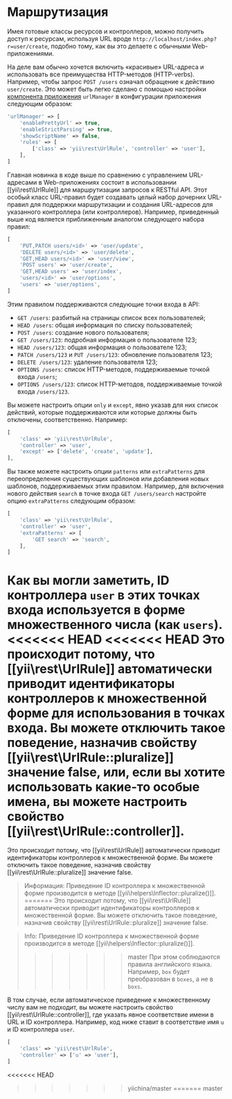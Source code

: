Маршрутизация
=============

Имея готовые классы ресурсов и контроллеров, можно получить доступ к ресурсам, используя URL вроде
`http://localhost/index.php?r=user/create`, подобно тому, как вы это делаете с обычными Web-приложениями.

На деле вам обычно хочется включить «красивые» URL-адреса и использовать все преимущества HTTP-методов (HTTP-verbs).
Например, чтобы запрос `POST /users` означал обращение к действию `user/create`.
Это может быть легко сделано с помощью настройки [компонента приложения](structure-application-components.md)
`urlManager` в конфигурации приложения следующим образом:

```php
'urlManager' => [
    'enablePrettyUrl' => true,
    'enableStrictParsing' => true,
    'showScriptName' => false,
    'rules' => [
        ['class' => 'yii\rest\UrlRule', 'controller' => 'user'],
    ],
]
```

Главная новинка в коде выше по сравнению с управлением URL-адресами в Web-приложениях состоит в использовании
[[yii\rest\UrlRule]] для маршрутизации запросов к RESTful API. Этот особый класс URL-правил будет
создавать целый набор дочерних URL-правил для поддержки маршрутизации и создания URL-адресов для указанного контроллера (или контроллеров).
Например, приведенный выше код является приближенным аналогом следующего набора правил:

```php
[
    'PUT,PATCH users/<id>' => 'user/update',
    'DELETE users/<id>' => 'user/delete',
    'GET,HEAD users/<id>' => 'user/view',
    'POST users' => 'user/create',
    'GET,HEAD users' => 'user/index',
    'users/<id>' => 'user/options',
    'users' => 'user/options',
]
```

Этим правилом поддерживаются следующие точки входа в API:

* `GET /users`: разбитый на страницы список всех пользователей;
* `HEAD /users`: общая информация по списку пользователей;
* `POST /users`: создание нового пользователя;
* `GET /users/123`: подробная информация о пользователе 123;
* `HEAD /users/123`: общая информация о пользователе 123;
* `PATCH /users/123` и `PUT /users/123`: обновление пользователя 123;
* `DELETE /users/123`: удаление пользователя 123;
* `OPTIONS /users`: список HTTP-методов, поддерживаемые точкой входа `/users`;
* `OPTIONS /users/123`: список HTTP-методов, поддерживаемые точкой входа `/users/123`.

Вы можете настроить опции `only` и `except`, явно указав для них список действий, которые поддерживаются или
которые должны быть отключены, соответственно. Например:

```php
[
    'class' => 'yii\rest\UrlRule',
    'controller' => 'user',
    'except' => ['delete', 'create', 'update'],
],
```

Вы также можете настроить опции `patterns` или `extraPatterns` для переопределения существующих шаблонов или добавления новых шаблонов, поддерживаемых этим правилом.
Например, для включения нового действия `search` в точке входа `GET /users/search` настройте опцию `extraPatterns` следующим образом:

```php
[
    'class' => 'yii\rest\UrlRule',
    'controller' => 'user',
    'extraPatterns' => [
        'GET search' => 'search',
    ],
]
```

Как вы могли заметить, ID контроллера `user` в этих точках входа используется в форме множественного числа (как `users`).
<<<<<<< HEAD
<<<<<<< HEAD
Это происходит потому, что [[yii\rest\UrlRule]] автоматически приводит идентификаторы контроллеров к множественной форме для использования в точках входа.
Вы можете отключить такое поведение, назначив свойству [[yii\rest\UrlRule::pluralize]] значение false, или, если вы хотите использовать 
какие-то особые имена, вы можете настроить свойство [[yii\rest\UrlRule::controller]].
=======
Это происходит потому, что [[yii\rest\UrlRule]] автоматически приводит идентификаторы контроллеров к множественной форме.
Вы можете отключить такое поведение, назначив свойству [[yii\rest\UrlRule::pluralize]] значение false.

> Информация: Приведение ID контроллера к множественной форме производится в методе [[yii\helpers\Inflector::pluralize()]].
=======
Это происходит потому, что [[yii\rest\UrlRule]] автоматически приводит идентификаторы контроллеров к множественной форме.
Вы можете отключить такое поведение, назначив свойству [[yii\rest\UrlRule::pluralize]] значение false.

> Info: Приведение ID контроллера к множественной форме производится в методе [[yii\helpers\Inflector::pluralize()]].
>>>>>>> master
  При этом соблюдаются правила английского языка. Например, `box` будет преобразован в `boxes`, а не в `boxs`.

В том случае, если автоматическое приведение к множественному числу вам не подходит, вы можете настроить 
свойство [[yii\rest\UrlRule::controller]], где указать явное соответствие имени в URL и ID контроллера.
Например, код ниже ставит в соответствие имя `u` и ID контроллера `user`.  

```php
[
    'class' => 'yii\rest\UrlRule',
    'controller' => ['u' => 'user'],
]
```
<<<<<<< HEAD
>>>>>>> yiichina/master
=======
>>>>>>> master

